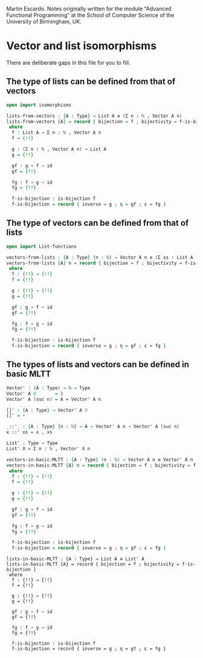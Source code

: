 
Martin Escardo.
Notes originally written for the module "Advanced Functional Programming"
at the School of Computer Science of the University of Birmingham, UK.


<!--
```agda
{-# OPTIONS --without-K --safe #-}

module vector-and-list-isomorphisms where

open import prelude
```
-->
# Vector and list isomorphisms

There are deliberate gaps in this file for you to fill.

## The type of lists can be defined from that of vectors

```agda
open import isomorphisms

lists-from-vectors : {A : Type} → List A ≅ (Σ n ꞉ ℕ , Vector A n)
lists-from-vectors {A} = record { bijection = f ; bijectivity = f-is-bijection }
 where
  f : List A → Σ n ꞉ ℕ , Vector A n
  f = {!!}

  g : (Σ n ꞉ ℕ , Vector A n) → List A
  g = {!!}

  gf : g ∘ f ∼ id
  gf = {!!}

  fg : f ∘ g ∼ id
  fg = {!!}

  f-is-bijection : is-bijection f
  f-is-bijection = record { inverse = g ; η = gf ; ε = fg }
```

## The type of vectors can be defined from that of lists

```agda
open import List-functions

vectors-from-lists : {A : Type} (n : ℕ) → Vector A n ≅ (Σ xs ꞉ List A , (length xs ≡ n))
vectors-from-lists {A} n = record { bijection = f ; bijectivity = f-is-bijection }
 where
  f : {!!} → {!!}
  f = {!!}

  g : {!!} → {!!}
  g = {!!}

  gf : g ∘ f ∼ id
  gf = {!!}

  fg : f ∘ g ∼ id
  fg = {!!}

  f-is-bijection : is-bijection f
  f-is-bijection = record { inverse = g ; η = gf ; ε = fg }
```

## The types of lists and vectors can be defined in basic MLTT

```agda
Vector' : (A : Type) → ℕ → Type
Vector' A 0       = 𝟙
Vector' A (suc n) = A × Vector' A n

[]' : {A : Type} → Vector' A 0
[]' = ⋆

_::'_ : {A : Type} {n : ℕ} → A → Vector' A n → Vector' A (suc n)
x ::' xs = x , xs

List' : Type → Type
List' X = Σ n ꞉ ℕ , Vector' X n

```

```agda
vectors-in-basic-MLTT : {A : Type} (n : ℕ) → Vector A n ≅ Vector' A n
vectors-in-basic-MLTT {A} n = record { bijection = f ; bijectivity = f-is-bijection }
 where
  f : {!!} → {!!}
  f = {!!}

  g : {!!} → {!!}
  g = {!!}

  gf : g ∘ f ∼ id
  gf = {!!}

  fg : f ∘ g ∼ id
  fg = {!!}

  f-is-bijection : is-bijection f
  f-is-bijection = record { inverse = g ; η = gf ; ε = fg }
```

```
lists-in-basic-MLTT : {A : Type} → List A ≅ List' A
lists-in-basic-MLTT {A} = record { bijection = f ; bijectivity = f-is-bijection }
 where
  f : {!!} → {!!}
  f = {!!}

  g : {!!} → {!!}
  g = {!!}

  gf : g ∘ f ∼ id
  gf = {!!}

  fg : f ∘ g ∼ id
  fg = {!!}

  f-is-bijection : is-bijection f
  f-is-bijection = record { inverse = g ; η = gf ; ε = fg }
```

